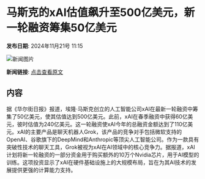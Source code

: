 # 马斯克的xAI估值飙升至500亿美元，新一轮融资筹集50亿美元

**发布日期**: 2024年11月21号 11:15

![新闻图片](https://pic.chinaz.com/picmap/202311060918189951_0.jpg)

**新闻链接**: [点击查看原文](https://www.aibase.com/zh/news/13382)

## 内容

据《华尔街日报》报道，埃隆·马斯克创立的人工智能公司xAI在最新一轮融资中筹集了50亿美元，使其估值达到500亿美元。此前，xAI在春季融资中获得60亿美元，彼时估值为240亿美元。这一轮融资使xAI今年的总融资金额达到了110亿美元。xAI的主要产品是聊天机器人Grok，该产品的竞争对手包括微软支持的OpenAI、谷歌旗下的DeepMind和Anthropic等顶尖人工智能公司。作为一款具有突破性技术的聊天工具，Grok被视为xAI在AI领域中的核心竞争力。据报道，xAI计划将新一轮融资的一部分资金用于购买额外的10万个Nvidia芯片，用于AI模型的训练。这项投资显示了xAI在硬件基础设施上的大规模布局，旨在为其AI技术的发展提供更强的计算能力支持。
